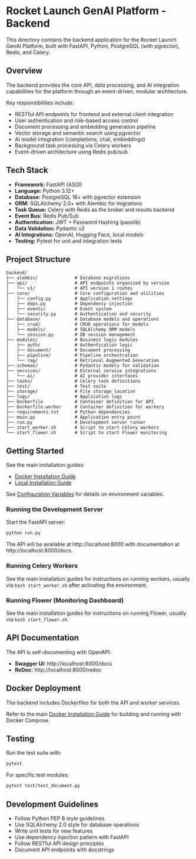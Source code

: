 # Rocket Launch GenAI Platform - Backend

This directory contains the backend application for the Rocket Launch GenAI Platform, built with FastAPI, Python, PostgreSQL (with pgvector), Redis, and Celery.

## Overview

The backend provides the core API, data processing, and AI integration capabilities for the platform through an event-driven, modular architecture.

Key responsibilities include:

- RESTful API endpoints for frontend and external client integration
- User authentication and role-based access control
- Document processing and embedding generation pipeline
- Vector storage and semantic search using pgvector
- AI model integration (completions, chat, embeddings)
- Background task processing via Celery workers
- Event-driven architecture using Redis pub/sub

## Tech Stack

- **Framework:** FastAPI (ASGI)
- **Language:** Python 3.12+
- **Database:** PostgreSQL 16+ with pgvector extension
- **ORM:** SQLAlchemy 2.0+ with Alembic for migrations
- **Task Queue:** Celery with Redis as the broker and results backend
- **Event Bus:** Redis Pub/Sub
- **Authentication:** JWT + Password Hashing (passlib)
- **Data Validation:** Pydantic v2
- **AI Integrations:** OpenAI, Hugging Face, local models
- **Testing:** Pytest for unit and integration tests

## Project Structure

```
backend/
├── alembic/              # Database migrations
├── api/                  # API endpoints organized by version
│   └── v1/               # API version 1 routes
├── core/                 # Core configuration and utilities
│   ├── config.py         # Application settings
│   ├── deps.py           # Dependency injection
│   ├── events/           # Event system
│   └── security.py       # Authentication and security
├── database/             # Database models and operations
│   ├── crud/             # CRUD operations for models
│   ├── models/           # SQLAlchemy ORM models
│   └── session.py        # DB session management
├── modules/              # Business logic modules
│   ├── auth/             # Authentication logic
│   ├── document/         # Document processing
│   ├── pipeline/         # Pipeline orchestration
│   └── rag/              # Retrieval Augmented Generation
├── schemas/              # Pydantic models for validation
├── services/             # External service integrations
│   └── ai/               # AI provider interfaces
├── tasks/                # Celery task definitions
├── test/                 # Test suite
├── storage/              # File storage location
├── logs/                 # Application logs
├── Dockerfile            # Container definition for API
├── Dockerfile.worker     # Container definition for workers
├── requirements.txt      # Python dependencies
├── main.py               # Application entry point
├── run.py                # Development server runner
├── start_worker.sh       # Script to start Celery workers
└── start_flower.sh       # Script to start Flower monitoring
```

## Getting Started

See the main installation guides:
- [Docker Installation Guide](../docs/DOCKER_INSTALLATION.md)
- [Local Installation Guide](../docs/LOCAL_INSTALLATION.md)

See [Configuration Variables](../docs/CONFIGURATION.md) for details on environment variables.

### Running the Development Server

Start the FastAPI server:
```bash
python run.py
```

The API will be available at http://localhost:8000 with documentation at http://localhost:8000/docs.

### Running Celery Workers

See the main installation guides for instructions on running workers, usually via `bash start_worker.sh` after activating the environment.

### Running Flower (Monitoring Dashboard)

See the main installation guides for instructions on running Flower, usually via `bash start_flower.sh`.

## API Documentation

The API is self-documenting with OpenAPI:

- **Swagger UI:** http://localhost:8000/docs
- **ReDoc:** http://localhost:8000/redoc

## Docker Deployment

The backend includes Dockerfiles for both the API and worker services.

Refer to the main [Docker Installation Guide](../docs/DOCKER_INSTALLATION.md) for building and running with Docker Compose.

## Testing

Run the test suite with:

```bash
pytest
```

For specific test modules:

```bash
pytest test/test_document.py
```

## Development Guidelines

- Follow Python PEP 8 style guidelines
- Use SQLAlchemy 2.0 style for database operations
- Write unit tests for new features
- Use dependency injection pattern with FastAPI
- Follow RESTful API design principles
- Document API endpoints with docstrings 